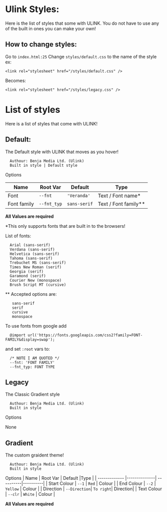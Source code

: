# Ulink Styles:
Here is the list of styles that some with ULINK. You do not have to use any of the built in ones you can make your own!

## How to change styles:

Go to `index.html:25` Change `styles/default.css` to the name of the style ex:

    <link rel="stylesheet" href="/styles/default.css" />
Becomes:

    <link rel="stylesheet" href="/styles/legacy.css" />
# List of styles
Here is a list of styles that come with ULINK!

## Default:
The Default style with ULINK that moves as you hover!
    
      Authour: Benja Media Ltd. (Ulink)
      Built in style | Default style

Options

| Name        | Root Var    | Default       |Type                  |
| ------------|-------------| --------------|----------------------|
| Font        | `--fnt`     | `'Veranda'`   | Text / Font name*    |
| Font family | `--fnt_typ` | `sans-serif`  | Text / Font family** |

**All Values are required**

*This only supports fonts that are built in to the browsers! 

List of fonts:

      Arial (sans-serif)
      Verdana (sans-serif)
      Helvetica (sans-serif)
      Tahoma (sans-serif)
      Trebuchet MS (sans-serif)
      Times New Roman (serif)
      Georgia (serif)
      Garamond (serif)
      Courier New (monospace)
      Brush Script MT (cursive)


** Accepted options are: 

       sans-serif 
       serif
       cursive
       monospace

To use fonts from google add 

      @import url('https://fonts.googleapis.com/css2?family=FONT-FAMILY&display=swap');

and set `:root` vars to:
      
      /* NOTE I AM QUOTED */
      --fnt: 'FONT FAMILY'
      --fnt_typ: FONT TYPE
  
## Legacy 
The Classic Gradient style

      Authour: Benja Media Ltd. (Ulink)
      Built in style

Options

None

## Gradient
The custom graident theme! 

      Authour: Benja Media Ltd. (Ulink)
      Built in style

Options
| Name          | Root Var     | Default   |Type      |
| ------------- |--------------| ----------|----------|
| Start Colour  | `--1`        | `Red`     | Colour   |
| End Colour    | `--2`        | `Yellow`  | Colour   |
| Direction     | `--Direction`| `To right`| Direction|
| Text Colour   | `--clr`      | `White`   | Colour   |

**All Values are required**

